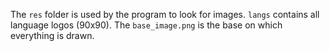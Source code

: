 The `res` folder is used by the program to look for images.
`langs` contains all language logos (90x90). The `base_image.png` is the base on which everything is drawn.
